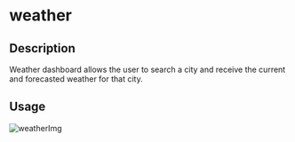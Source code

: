 # weather

## Description
Weather dashboard allows the user to search a city and receive the current and forecasted weather for that city. 

## Usage
![weatherImg](https://user-images.githubusercontent.com/110785267/189556129-bce3e014-1983-4230-990f-58d1aaba8886.jpeg)
